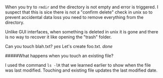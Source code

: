 When you try to `rmdir` and the directory is not empty and error is triggered.  I suspect that this is sice there is not a "confirm delete" check in unix so to prevent accidental data loss you need to remove everything from the directory.

Unlike GUI interfaces, when something is deleted in unix it is gone and there is no way to recover it like opening the "trash" folder.

Can you touch blah.txt? *yes*
Let's create foo.txt. *done* 

#####What happens when you touch an existing file?
  
I used the command `ls -lR` that we learned earlier to show when the file was last modified.  Touching and existing file updates the last modified date.

